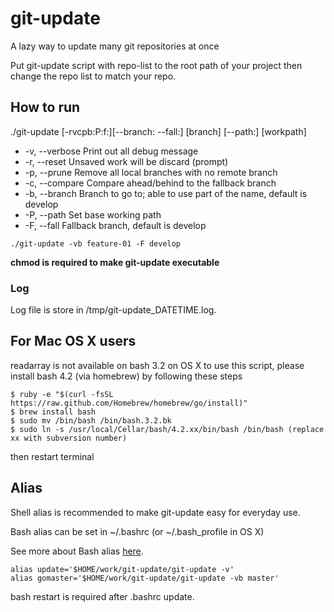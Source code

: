 # git-update

A lazy way to update many git repositories at once

Put git-update script with repo-list to the root path of your project
then change the repo list to match your repo.
 
## How to run 

./git-update [-rvcpb:P:f:][--branch: --fall:] [branch] [--path:] [workpath]


* -v, --verbose   Print out all debug message
* -r, --reset     Unsaved work will be discard (prompt)
* -p, --prune     Remove all local branches with no remote branch
* -c, --compare   Compare ahead/behind to the fallback branch
* -b, --branch    Branch to go to; able to use part of the name, default is develop
* -P, --path      Set base working path
* -F, --fall      Fallback branch, default is develop
 
`./git-update -vb feature-01 -F develop`

**chmod is required to make git-update executable**

### Log

Log file is store in /tmp/git-update_DATETIME.log.
 
## For Mac OS X users
readarray is not available on bash 3.2 on OS X
to use this script, please install bash 4.2 (via homebrew) by following these steps

```
$ ruby -e "$(curl -fsSL https://raw.github.com/Homebrew/homebrew/go/install)"
$ brew install bash
$ sudo mv /bin/bash /bin/bash.3.2.bk
$ sudo ln -s /usr/local/Cellar/bash/4.2.xx/bin/bash /bin/bash (replace xx with subversion number)
```

then restart terminal

## Alias
Shell alias is recommended to make git-update easy for everyday use.

Bash alias can be set in ~/.bashrc (or ~/.bash_profile in OS X)

See more about Bash alias [here](http://tldp.org/LDP/abs/html/aliases.html).

```
alias update='$HOME/work/git-update/git-update -v'
alias gomaster='$HOME/work/git-update/git-update -vb master'
```

bash restart is required after .bashrc update.